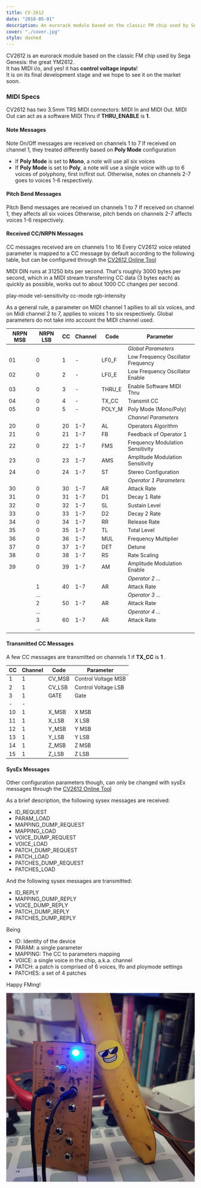 ```yaml
---
title: CV-2612
date: "2018-05-01"
description: An eurorack module based on the classic FM chip used by Sega Genesis
cover: "./cover.jpg"
style: dashed
---
```



CV2612 is an eurorack module based on the classic FM chip used by Sega Genesis: the  great YM2612.  
It has MIDI i/o, and yes! it has **control voltage inputs**!  
It is on its final development stage and we hope to see it on the market soon.

### MIDI Specs

CV2612 has two 3.5mm TRS MIDI connectors: MIDI In and MIDI Out.
MIDI Out can act as a software MIDI Thru if **THRU_ENABLE** is **1**.

#### Note Messages

Note On/Off messages are received on channels 1 to 7
If received on channel 1, they treated differently based on **Poly Mode** configuration
  * If **Poly Mode** is set to **Mono**, a note will use all six voices
  * If **Poly Mode** is set to **Poly**, a note will use a single voice with up to 6 voices of polyphony, first in/first out.
Otherwise, notes on channels 2-7 goes to voices 1-6 respectively.

#### Pitch Bend Messages

Pitch Bend messages are received on channels 1 to 7
If received on channel 1, they affects all six voices
Otherwise, pitch bends on channels 2-7 affects voices 1-6 respectively.

#### Received CC/NRPN Messages

CC messages received are on channels 1 to 16
Every CV2612 voice related parameter is mapped to a CC message by default according to the following table, but can be configured through the [CV2612 Online Tool](/en/labs/cv2612)

MIDI DIN runs at 31250 bits per second. That's roughly 3000 bytes per second, which in a MIDI stream transferring CC data (3 bytes each) as quickly as possible, works out to about 1000 CC changes per second.

play-mode
vel-sensitivity
cc-mode
rgb-intensity

As a general rule, a parameter on MIDI channel 1 apllies to all six voices, and on Midi channel 2 to 7, applies to voices 1 to six respectively.
Global parameters do not take into account the MIDI channel used.

| NRPN MSB | NRPN LSB | CC | Channel | Code      | Parameter                          |
|----------|----------|----|---------|-----------|------------------------------------|
|          |          |    |         |           |*Global Parameters*                 |
|    01    |    0     | 1  | -       | LF0_F     | Low Frequency Oscillator Frequency |
|    02    |    0     | 2  | -       | LF0_E     | Low Frequency Oscillator Enable    |
|    03    |    0     | 3  | -       | THRU_E    | Enable Software MIDI Thru          |
|    04    |    0     | 4  | -       | TX_CC     | Transmit CC                        |
|    05    |    0     | 5  | -       | POLY_M    | Poly Mode (Mono/Poly)              |
|          |          |    |         |           |*Channel Parameters*                |
|    20    |    0     | 20 | 1-7     | AL        | Operators Algorithm                |
|    21    |    0     | 21 | 1-7     | FB        | Feedback of Operator 1             |
|    22    |    0     | 22 | 1-7     | FMS       | Frequency Modulation Sensitivity   |
|    23    |    0     | 23 | 1-7     | AMS       | Amplitude Modulation Sensitivity   |
|    24    |    0     | 24 | 1-7     | ST        | Stereo Configuration               |
|          |          |    |         |           | *Operator 1 Parameters*            |
|    30    |    0     | 30 | 1-7     | AR        | Attack Rate                        |
|    31    |    0     | 31 | 1-7     | D1        | Decay 1 Rate                       |
|    32    |    0     | 32 | 1-7     | SL        | Sustain Level                      |
|    33    |    0     | 33 | 1-7     | D2        | Decay 2 Rate                       |
|    34    |    0     | 34 | 1-7     | RR        | Release Rate                       |
|    35    |    0     | 35 | 1-7     | TL        | Total Level                        |
|    36    |    0     | 36 | 1-7     | MUL       | Frequency Multiplier               |
|    37    |    0     | 37 | 1-7     | DET       | Detune                             |
|    38    |    0     | 38 | 1-7     | RS        | Rate Scaling                       |
|    39    |    0     | 39 | 1-7     | AM        | Amplitude Modulation Enable        |
|          |          |    |         |           | *Operator 2 ...*                   |
|          |    1     | 40 | 1-7     | AR        | Attack Rate                        |
|          |   ...    |    |         |           | *Operator 3 ...*                   |
|          |    2     | 50 | 1-7     | AR        | Attack Rate                        |
|          |   ...    |    |         |           | *Operator 4 ...*                   |
|          |    3     | 60 | 1-7     | AR        | Attack Rate                        |
|          |   ...    |    |         |           |                                    |




#### Transmitted CC Messages

A few CC messages are transmitted on channels 1 if **TX_CC** is **1** .


| CC | Channel | Code      | Parameter                          |
|----|---------|-----------|------------------------------------|
| 1  | 1       | CV_MSB    | Control Voltage MSB                |
| 2  | 1       | CV_LSB    | Control Voltage LSB                |
| 3  | 1       | GATE      | Gate                               |
| -  | -       |           |                                    |
| 10 | 1       | X_MSB     | X MSB                              |
| 11 | 1       | X_LSB     | X LSB                              |
| 12 | 1       | Y_MSB     | Y MSB                              |
| 13 | 1       | Y_LSB     | Y LSB                              |
| 14 | 1       | Z_MSB     | Z MSB                              |
| 15 | 1       | Z_LSB     | Z LSB                              |




#### SysEx Messages

Other configuration parameters though, can only be changed with sysEx messages through the [CV2612 Online Tool](/en/labs/cv2612)

As a brief description, the following sysex messages are received:
  * ID_REQUEST
  * PARAM_LOAD
  * MAPPING_DUMP_REQUEST
  * MAPPING_LOAD
  * VOICE_DUMP_REQUEST
  * VOICE_LOAD
  * PATCH_DUMP_REQUEST
  * PATCH_LOAD
  * PATCHES_DUMP_REQUEST
  * PATCHES_LOAD

And the following sysex messages are transmitted:
  * ID_REPLY
  * MAPPING_DUMP_REPLY
  * VOICE_DUMP_REPLY
  * PATCH_DUMP_REPLY
  * PATCHES_DUMP_REPLY

Being
  * ID: Identity of the device
  * PARAM: a single parameter
  * MAPPING: The CC to parameters mapping
  * VOICE: a single voice in the chip, a.k.a. channel
  * PATCH: a patch is comprised of 6 voices, lfo and ploymode  settings
  * PATCHES: a set of 4 patches


Happy FMing!

![](./banana.jpg)
